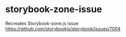 # storybook-zone-issue
Recreates Storybook-zone.js issue https://github.com/storybookjs/storybook/issues/7004
